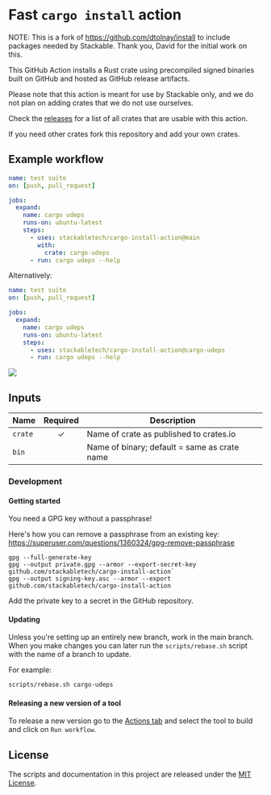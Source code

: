 # Fast `cargo install` action

NOTE: This is a fork of https://github.com/dtolnay/install to include packages needed by Stackable. Thank you, David for the initial work on this. 

This GitHub Action installs a Rust crate using precompiled signed binaries built
on GitHub and hosted as GitHub release artifacts.

Please note that this action is meant for use by Stackable only, and we do not plan on adding crates that we do not use ourselves.

Check the [releases](https://github.com/stackabletech/cargo-install-action/releases) for a list of all crates that are usable with this action.

If you need other crates fork this repository and add your own crates.

## Example workflow

```yaml
name: test suite
on: [push, pull_request]

jobs:
  expand:
    name: cargo udeps
    runs-on: ubuntu-latest
    steps:
      - uses: stackabletech/cargo-install-action@main
        with:
          crate: cargo-udeps
      - run: cargo udeps --help
```

Alternatively:
```yaml
name: test suite
on: [push, pull_request]

jobs:
  expand:
    name: cargo udeps
    runs-on: ubuntu-latest
    steps:
      - uses: stackabletech/cargo-install-action@cargo-udeps
      - run: cargo udeps --help
```


<img src="https://user-images.githubusercontent.com/1940490/136493915-2c3c6a6b-620c-46e1-be4b-3c96856ccd12.png">

## Inputs

| Name    | Required | Description                                  |
| ------- | :------: | -------------------------------------------- |
| `crate` | ✓        | Name of crate as published to crates.io      |
| `bin`   |          | Name of binary; default = same as crate name |
       
### Development

#### Getting started

You need a GPG key without a passphrase!

Here's how you can remove a passphrase from an existing key: https://superuser.com/questions/1360324/gpg-remove-passphrase

```
gpg --full-generate-key
gpg --output private.gpg --armor --export-secret-key github.com/stackabletech/cargo-install-action`
gpg --output signing-key.asc --armor --export github.com/stackabletech/cargo-install-action
```
             
Add the private key to a secret in the GitHub repository.

#### Updating

Unless you're setting up an entirely new branch, work in the main branch.
When you make changes you can later run the `scripts/rebase.sh` script with the name of a branch to update.

For example:
```bash
scripts/rebase.sh cargo-udeps
```

#### Releasing a new version of a tool

To release a new version go to the [Actions tab](https://github.com/stackabletech/cargo-install-action/actions) and select the tool to build and click on `Run workflow`.  

## License

The scripts and documentation in this project are released under the [MIT
License].

[MIT License]: LICENSE
